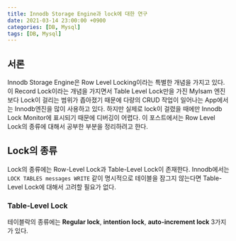 ```yaml
---
title: Innodb Storage Engine과 lock에 대한 연구 
date: 2021-03-14 23:00:00 +0900
categories: [DB, Mysql]
tags: [DB, Mysql]
---
```

## 서론
Innodb Storage Engine은 Row Level Locking이라는 특별한 개념을 가지고 있다. 이 Record Lock이라는 개념을 가지면서 Table Level Lock만을 가진 MyIsam 엔진보다 Lock이 걸리는 범위가 좁아졌기 때문에 다량의 CRUD 작업이 일어나는 App에서는 Innodb엔진을 많이 사용하고 있다. 하지만 실제로 lock이 걸렸을 때에만 Innodb Lock Monitor에 표시되기 때문에 디버깅이 어렵다. 이 포스트에서는 Row Level Lock의 종류에 대해서 공부한 부분을 정리하려고 한다. 

## Lock의 종류
Lock의 종류에는 Row-Level Lock과 Table-Level Lock이 존재한다. Innodb에서는 ```LOCK TABLES messages WRITE``` 같이 명시적으로 테이블을 잠그지 않는다면 Table-Level Lock에 대해서 고려할 필요가 없다. 

### Table-Level Lock
테이블락의 종류에는 **Regular lock**, **intention lock**, **auto-increment lock** 3가지가 있다. 